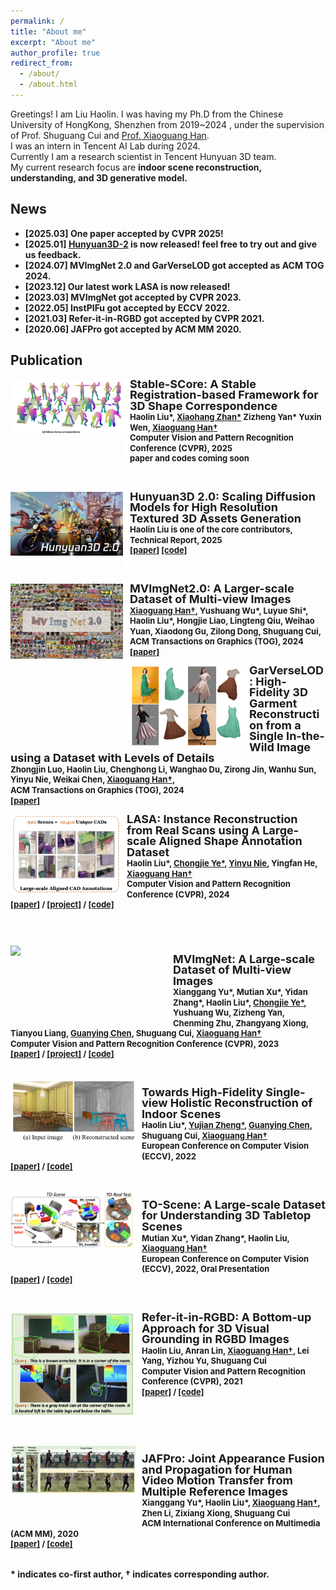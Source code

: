 ```yaml
---
permalink: /
title: "About me"
excerpt: "About me"
author_profile: true
redirect_from: 
  - /about/
  - /about.html
---
```


Greetings! I am Liu Haolin. I was having my Ph.D from the Chinese University of HongKong, Shenzhen from 2019~2024 , under the supervision of
Prof. Shuguang Cui and <a href="https://gaplab.cuhk.edu.cn/">Prof. Xiaoguang Han</a>. <br>
I was an intern in Tencent AI Lab during 2024. <br>
Currently I am a research scientist in Tencent Hunyuan 3D team.<br>
My current research focus are <b>indoor scene reconstruction, understanding, and 3D generative model.<b><br>

## News
* [2025.03] One paper accepted by CVPR 2025!
* [2025.01] <a href="https://github.com/Tencent/Hunyuan3D-2">Hunyuan3D-2</a> is now released! feel free to try out and give us feedback. 
* [2024.07] MVImgNet 2.0 and GarVerseLOD got accepted as ACM TOG 2024. <br>
* [2023.12] Our latest work LASA is now released! <br>
* [2023.03] MVImgNet got accepted by CVPR 2023. <br>
* [2022.05] InstPIFu got accepted by ECCV 2022. <br>
* [2021.03] Refer-it-in-RGBD got accepted by CVPR 2021. <br>
* [2020.06] JAFPro got accepted by ACM MM 2020. <br>

## Publication

<div style="margin-bottom: 40px;">
<div>
  <img style="float: left" src="../images/stable-score.png" width="180px">
</div>
<div>
  <img style="float: left" src="../images/border_row2.png" width="11px">
</div>
<div>
  <p style="line-height:118%">  
    <font size="4">
      <b>Stable-SCore: A Stable Registration-based Framework for 3D Shape Correspondence</b>
      <br>
    </font> 
    <font size="2">
      <b>Haolin Liu*</b>,
      <a href="https://xiaohangzhan.github.io/">Xiaohang Zhan*</a>
      Zizheng Yan*
      Yuxin Wen,
      <a href="https://gaplab.cuhk.edu.cn/">Xiaoguang Han&dagger;</a>
      <br>
    </font> 
    <font size="2">
      Computer Vision and Pattern Recognition Conference (<b>CVPR</b>), 2025
      <br>
    </font> 
    <font size="2">
      <b>paper and codes coming soon</b>
    </font>
  </p>
</div>
<br>


<div style="margin-bottom: 40px;">
<div>
  <img style="float: left" src="../images/hunyuan3d2.jpg" width="180px">
</div>
<div>
  <img style="float: left" src="../images/border_row2.png" width="11px">
</div>
<div>
  <p style="line-height:118%">  
    <font size="4">
      <b>Hunyuan3D 2.0: Scaling Diffusion Models for High Resolution Textured 3D Assets Generation</b>
      <br>
    </font> 
    <font size="2">
      <b>Haolin Liu</b> is one of the core contributors,
      <br>
    </font> 
    <font size="2">
      Technical Report, 2025
      <br>
    </font> 
    <font size="2">
      <a href="https://arxiv.org/abs/2501.12202">[paper]</a>
      <a href="https://github.com/Tencent/Hunyuan3D-2">[code]</a>
    </font>
  </p>
</div>
<br>


<div style="margin-bottom: 40px;">
<div>
  <img style="float: left" src="../images/mvimgnet2.jpg" width="180px">
</div>
<div>
  <img style="float: left" src="../images/border_row2.png" width="11px">
</div>
<div>
  <p style="line-height:118%">  
    <font size="4">
      <b>MVImgNet2.0: A Larger-scale Dataset of Multi-view Images</b>
      <br>
    </font> 
    <font size="2">
      <a href="https://gaplab.cuhk.edu.cn/">Xiaoguang Han&dagger;</a>,
      Yushuang Wu*, 
      Luyue Shi*,
      <b>Haolin Liu*</b>,
      Hongjie Liao,
      Lingteng Qiu,
      Weihao Yuan,
      Xiaodong Gu,
      Zilong Dong,
      Shuguang Cui,
      <br>
    </font> 
    <font size="2">
      ACM Transactions on Graphics (<b>TOG</b>), 2024
      <br>
    </font> 
    <font size="2">
      <a href="https://arxiv.org/abs/2412.01430">[paper]</a>
    </font>
  </p>
</div>

<div style="margin-bottom: 40px;">
<div>
  <img style="float: left" src="../images/garverselod.png" width="180px">
</div>
<div>
  <img style="float: left" src="../images/border_row2.png" width="11px">
</div>
<div>
  <p style="line-height:118%">  
    <font size="4">
      <b>GarVerseLOD: High-Fidelity 3D Garment Reconstruction from a Single In-the-Wild Image using a Dataset with Levels of Details</b>
      <br>
    </font> 
    <font size="2">
      Zhongjin Luo,
      <b>Haolin Liu</b>,
      Chenghong Li,
      Wanghao Du,
      Zirong Jin,
      Wanhu Sun,
      Yinyu Nie,
      Weikai Chen,
      <a href="https://gaplab.cuhk.edu.cn/">Xiaoguang Han&dagger;</a>,
      <br>
    </font> 
    <font size="2">
      ACM Transactions on Graphics (<b>TOG</b>), 2024
      <br>
    </font> 
    <font size="2">
      <a href="https://arxiv.org/pdf/2411.03047">[paper]</a>
    </font>
  </p>
</div>

<div>
  <img style="float: left" src="../images/LASA.png" width="175px">
</div>
<div>
  <img style="float: left" src="../images/border_row2.png" width="11px">
</div>
<div>
  <p style="line-height:118%">  
    <font size="4">
      <b>LASA: Instance Reconstruction from Real Scans using A Large-scale Aligned Shape Annotation Dataset</b>
      <br>
    </font> 
    <font size="2">
      <b>Haolin Liu*</b>, 
      <a href="https://github.com/hugoycj">Chongjie Ye*</a>, 
      <a href="https://yinyunie.github.io">Yinyu Nie</a>,
      Yingfan He,
      <a href="https://gaplab.cuhk.edu.cn/">Xiaoguang Han&dagger;</a>
      <br>
    </font> 
    <font size="2">
      Computer Vision and Pattern Recognition Conference (<b>CVPR</b>), 2024
      <br>
    </font> 
    <font size="2">
      <a href="https://arxiv.org/abs/2312.12418">[paper]</a> /
      <a href="https://gap-lab-cuhk-sz.github.io/LASA/">[project]</a> /
      <a href="https://github.com/GAP-LAB-CUHK-SZ/LASA">[code]</a>
    </font>
  </p>
</div>
</div>

<br>

<div>
  <img style="float: left" src="../images/mvimgnet.png" width="250px">
</div>
<div>
  <img style="float: left" src="../images/border_row2.png" width="10px">
</div>
<div>
  <p style="line-height:118%">
    <font size="4">
      <b>MVImgNet: A Large-scale Dataset of Multi-view Images</b>
      <br>
    </font> 
    <font size="2">
      Xianggang Yu*, 
      Mutian Xu*,
      Yidan Zhang*,
      <b>Haolin Liu*</b>,
      <a href="https://github.com/hugoycj">Chongjie Ye*</a>, 
      Yushuang Wu,
      Zizheng Yan,
      Chenming Zhu,
      Zhangyang Xiong,
      Tianyou Liang,
      <a href="https://guanyingc.github.io/">Guanying Chen</a>,
      Shuguang Cui,
      <a href="https://gaplab.cuhk.edu.cn/">Xiaoguang Han&dagger;</a>
      <br>
    </font> 
    <font size="2">
      Computer Vision and Pattern Recognition Conference (<b>CVPR</b>), 2023
      <br>
    </font> 
    <font size="2">
      <a href="https://openaccess.thecvf.com/content/CVPR2023/papers/Yu_MVImgNet_A_Large-Scale_Dataset_of_Multi-View_Images_CVPR_2023_paper.pdf">[paper]</a> /
      <a href="https://gaplab.cuhk.edu.cn/projects/MVImgNet/">[project]</a> /
      <a href="https://github.com/GAP-LAB-CUHK-SZ/MVImgNet">[code]</a>
    </font>
  </p>
</div>

<br>

<div>
  <img style="float: left" src="../images/instpifu.png" width="200px">
</div>
<div>
  <img style="float: left" src="../images/border_row2.png" width="10px">
</div>
<div>
  <p style="line-height:118%">
    <font size="4">
      <b>Towards High-Fidelity Single-view Holistic Reconstruction of Indoor Scenes</b>
      <br>
    </font> 
    <font size="2">
      <b>Haolin Liu*</b>, 
      <a href="https://paulyzheng.github.io/about/">Yujian Zheng*</a>, 
      <a href="https://guanyingc.github.io/">Guanying Chen</a>,
      Shuguang Cui,
      <a href="https://gaplab.cuhk.edu.cn/">Xiaoguang Han&dagger;</a>
      <br>
    </font> 
    <font size="2">
      European Conference on Computer Vision (<b>ECCV</b>), 2022
      <br>
    </font> 
    <font size="2">
      <a href="https://arxiv.org/abs/2207.08656">[paper]</a> /
      <a href="https://github.com/GAP-LAB-CUHK-SZ/InstPIFu">[code]</a>
    </font>
  </p>
</div>

<br>

<div>
  <img style="float: left" src="../images/toscene.png" width="200px">
</div>
<div>
  <img style="float: left" src="../images/border_row2.png" width="10px">
</div>
<div>
  <p style="line-height:118%">
    <font size="4">
      <b>TO-Scene: A Large-scale Dataset for Understanding 3D Tabletop Scenes</b>
      <br>
    </font> 
    <font size="2">
      Mutian Xu*, 
      Yidan Zhang*, 
      <b>Haolin Liu</b>,
      <a href="https://gaplab.cuhk.edu.cn/">Xiaoguang Han&dagger;</a>
      <br>
    </font> 
    <font size="2">
      European Conference on Computer Vision (<b>ECCV</b>), 2022, <b>Oral Presentation</b>
      <br>
    </font> 
    <font size="2">
      <a href="https://arxiv.org/abs/2203.09440">[paper]</a> /
      <a href="https://github.com/GAP-LAB-CUHK-SZ/TO-Scene">[code]</a>
    </font>
  </p>
</div>

<br>

<div style="margin-bottom: 60px;">
<div>
  <img style="float: left" src="../images/refer-it-in-rgbd.png" width="200px">
</div>
<div>
  <img style="float: left" src="../images/border_row2.png" width="10px">
</div>
<div>
  <p style="line-height:118%">
    <font size="4">
      <b>Refer-it-in-RGBD: A Bottom-up Approach for 3D Visual Grounding in RGBD Images</b>
      <br>
    </font> 
    <font size="2">
      <b>Haolin Liu</b>,
      Anran Lin,
      <a href="https://gaplab.cuhk.edu.cn/">Xiaoguang Han&dagger;</a>,
      Lei Yang,
      Yizhou Yu,
      Shuguang Cui
      <br>
    </font> 
    <font size="2">
      Computer Vision and Pattern Recognition Conference (<b>CVPR</b>), 2021
      <br>
    </font> 
    <font size="2">
      <a href="https://arxiv.org/abs/2103.07894">[paper]</a> /
      <a href="https://github.com/HaolinLiu97/Refer-it-in-RGBD">[code]</a>
    </font>
  </p>
</div>
</div>

<br>

<div>
  <img style="float: left" src="../images/jafpro.png" width="200px">
</div>
<div>
  <img style="float: left" src="../images/border_row2.png" width="10px">
</div>
<div>
  <p style="line-height:118%">
    <font size="4">
      <b>JAFPro: Joint Appearance Fusion and Propagation for Human Video Motion Transfer from Multiple Reference Images</b>
      <br>
    </font> 
    <font size="2">
      Xianggang Yu*,
      <b>Haolin Liu*</b>,
      <a href="https://gaplab.cuhk.edu.cn/">Xiaoguang Han&dagger;</a>,
      Zhen Li,
      Zixiang Xiong,
      Shuguang Cui
      <br>
    </font> 
    <font size="2">
      ACM International Conference on Multimedia (<b>ACM MM</b>), 2020
      <br>
    </font> 
    <font size="2">
      <a href="https://dl.acm.org/doi/abs/10.1145/3394171.3414001">[paper]</a> /
      <a href="https://github.com/Larry-u/JAFPro">[code]</a>
    </font>
  </p>
</div>
<br>
<div>
* indicates co-first author, &dagger; indicates corresponding author.
</div>

